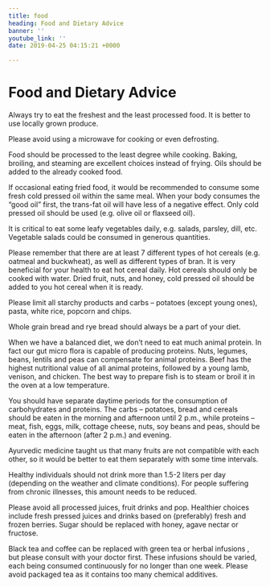 ```yaml
---
title: food
heading: Food and Dietary Advice
banner: ''
youtube_link: ''
date: 2019-04-25 04:15:21 +0000

---
```

# Food and Dietary Advice

Always try to eat the freshest and the least processed food. It is better to use locally grown produce.

Please avoid using a microwave for cooking or even defrosting.

Food should be processed to the least degree while cooking. Baking, broiling, and steaming are excellent choices instead of frying. Oils should be added to the already cooked food.

If occasional eating fried food, it would be recommended to consume some fresh cold pressed oil within the same meal. When your body consumes the “good oil” first, the trans-fat oil will have less of a negative effect. Only cold pressed oil should be used (e.g. olive oil or flaxseed oil).

It is critical to eat some leafy vegetables daily, e.g. salads, parsley, dill, etc. Vegetable salads could be consumed in generous quantities.

Please remember that there are at least 7 different types of hot cereals (e.g. oatmeal and buckwheat), as well as different types of bran. It is very beneficial for your health to eat hot cereal daily. Hot cereals should only be cooked with water. Dried fruit, nuts, and honey, cold pressed oil should be added to you hot cereal when it is ready.

Please limit all starchy products and carbs – potatoes (except young ones), pasta, white rice, popcorn and chips.

Whole grain bread and rye bread should always be a part of your diet.

When we have a balanced diet, we don’t need to eat much animal protein. In fact our gut micro flora is capable of producing proteins. Nuts, legumes, beans, lentils and peas can compensate for animal proteins. Beef has the highest nutritional value of all animal proteins, followed by a young lamb, venison, and chicken. The best way to prepare fish is to steam or broil it in the oven at a low temperature.

You should have separate daytime periods for the consumption of carbohydrates and proteins. The carbs – potatoes, bread and cereals should be eaten in the morning and afternoon until 2 p.m., while proteins – meat, fish, eggs, milk, cottage cheese, nuts, soy beans and peas, should be eaten in the afternoon (after 2 p.m.) and evening.

Ayurvedic medicine taught us that many fruits are not compatible with each other, so it would be better to eat them separately with some time intervals.

Healthy individuals should not drink more than 1.5-2 liters per day (depending on the weather and climate conditions). For people suffering from chronic illnesses, this amount needs to be reduced.

Please avoid all processed juices, fruit drinks and pop. Healthier choices include fresh pressed juices and drinks based on (preferably) fresh and frozen berries. Sugar should be replaced with honey, agave nectar or fructose.

Black tea and coffee can be replaced with green tea or herbal infusions , but please consult with your doctor first. These infusions should be varied, each being consumed continuously for no longer than one week. Please avoid packaged tea as it contains too many chemical additives.